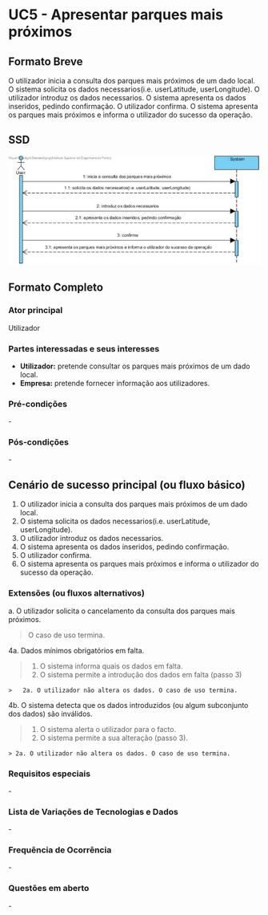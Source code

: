 ﻿# UC5 - Apresentar parques mais próximos

## Formato Breve

O utilizador inicia a consulta dos parques mais próximos de um dado local. O sistema solicita os dados necessarios(i.e. userLatitude, userLongitude). O utilizador introduz os dados necessarios. O sistema apresenta os dados inseridos, pedindo confirmação. O utilizador confirma. O sistema apresenta os parques mais próximos e informa o utilizador do sucesso da operação.

## SSD
![UC5_SSD.jpg](SSD_UC5.jpg)

## Formato Completo

### Ator principal

Utilizador

### Partes interessadas e seus interesses
* **Utilizador:** pretende consultar os parques mais próximos de um dado local.
* **Empresa:** pretende fornecer informação aos utilizadores.

### Pré-condições
\-

### Pós-condições
\-

## Cenário de sucesso principal (ou fluxo básico)

1. O utilizador inicia a consulta dos parques mais próximos de um dado local.
2. O sistema solicita os dados necessarios(i.e. userLatitude, userLongitude).
3. O utilizador introduz os dados necessarios.
4. O sistema apresenta os dados inseridos, pedindo confirmação.
5. O utilizador confirma. 
6. O sistema apresenta os parques mais próximos e informa o utilizador do sucesso da operação.

### Extensões (ou fluxos alternativos)

a. O utilizador solicita o cancelamento da consulta dos parques mais próximos.

> O caso de uso termina.

4a. Dados mínimos obrigatórios em falta.
>	1. O sistema informa quais os dados em falta.
>	2. O sistema permite a introdução dos dados em falta (passo 3)
>
	>	2a. O utilizador não altera os dados. O caso de uso termina.

4b. O sistema detecta que os dados introduzidos (ou algum subconjunto dos dados) são inválidos.
> 1. O sistema alerta o utilizador para o facto. 
> 2. O sistema permite a sua alteração (passo 3).
> 
	> 2a. O utilizador não altera os dados. O caso de uso termina. 

### Requisitos especiais
\-

### Lista de Variações de Tecnologias e Dados
\-

### Frequência de Ocorrência
\-

### Questões em aberto
\-